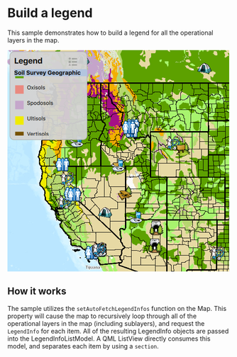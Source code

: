 # Build a legend

This sample demonstrates how to build a legend for all the operational
layers in the map.

![](screenshot.png)

## How it works

The sample utilizes the `setAutoFetchLegendInfos` function on the Map.
This property will cause the map to recursively loop through all of the
operational layers in the map (including sublayers), and request the
`LegendInfo` for each item. All of the resulting LegendInfo objects are
passed into the LegendInfoListModel. A QML ListView directly consumes
this model, and separates each item by using a `section`.
